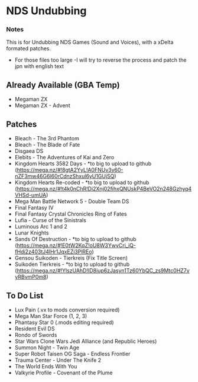 # NDS Undubbing
### Notes
This is for Undubbing NDS Games (Sound and Voices), with a xDelta formated patches.
- For those files too large
    -I will try to reverse the process and patch the jpn with english text

## Already Available (GBA Temp)

- Megaman ZX
- Megaman ZX - Advent

## Patches

- Bleach - The 3rd Phantom
- Bleach - The Blade of Fate
- Disgaea DS
- Elebits - The Adventures of Kai and Zero
- Kingdom Hearts 3582 Days - *to big to upload to github
  (https://mega.nz/#!8gtA2YyL!A0FNUv3v60-nZF3mw46G6l60rCdnzShxul6yU1GUjSQ)
- Kingdom Hearts Re-coded - *to big to upload to github
  (https://mega.nz/#!t4k0nChR!Di2Xnj02fihxQNUskP4BeVO2n248Gzhyq4VHSd-umUA)
- Mega Man Battle Network 5 - Double Team DS
- Final Fantasy IV
- Final Fantasy Crystal Chronicles Ring of Fates
- Lufia - Curse of the Sinistrals
- Luminous Arc 1 and 2
- Lunar Knights
- Sands Of Destruction - *to big to upload to github
  (https://mega.nz/#!E0tW2KqZ!oU8W3YwvCri_iQ-fHdi2z403tJ4lHr1JqxEZi3PlREo)
- Gensou Suikoden - Tierkreis (Fix Title Screen)
- Suikoden Tierkreis - *to big to upload to github
  (https://mega.nz/#!YlszUAhD!ID8iup6zJasyn1Tz60YbQC_zs9Mtc0HZ7vyRBvmP0m8)

## To Do List
 
- Lux Pain  (.vx to mods conversion required)
- Mega Man Star Force (1, 2, 3)
- Phantasy Star 0 (.mods editing required)
- Resident Evil DS
- Rondo of Swords
- Star Wars Clone Wars Jedi Alliance (and Republic Heroes)
- Summon Night - Twin Age
- Super Robot Taisen OG Saga - Endless Frontier
- Trauma Center - Under The Knife 2
- The World Ends With You
- Valkyrie Profile - Covenant of the Plume